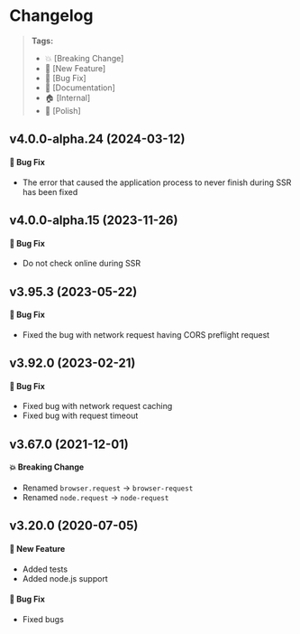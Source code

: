 Changelog
=========

> **Tags:**
> - :boom:       [Breaking Change]
> - :rocket:     [New Feature]
> - :bug:        [Bug Fix]
> - :memo:       [Documentation]
> - :house:      [Internal]
> - :nail_care:  [Polish]

## v4.0.0-alpha.24 (2024-03-12)

#### :bug: Bug Fix

* The error that caused the application process to never finish during SSR has been fixed

## v4.0.0-alpha.15 (2023-11-26)

#### :bug: Bug Fix

* Do not check online during SSR

## v3.95.3 (2023-05-22)

#### :bug: Bug Fix

* Fixed the bug with network request having CORS preflight request

## v3.92.0 (2023-02-21)

#### :bug: Bug Fix

* Fixed bug with network request caching
* Fixed bug with request timeout

## v3.67.0 (2021-12-01)

#### :boom: Breaking Change

* Renamed `browser.request` -> `browser-request`
* Renamed `node.request` -> `node-request`

## v3.20.0 (2020-07-05)

#### :rocket: New Feature

* Added tests
* Added node.js support

#### :bug: Bug Fix

* Fixed bugs
